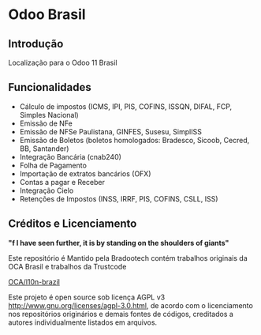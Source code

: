 Odoo Brasil
============================================

## Introdução

Localização para o Odoo 11 Brasil

## Funcionalidades

* Cálculo de impostos (ICMS, IPI, PIS, COFINS, ISSQN, DIFAL, FCP, Simples Nacional)
* Emissão de NFe
* Emissão de NFSe Paulistana, GINFES, Susesu, SimplISS
* Emissão de Boletos (boletos homologados: Bradesco, Sicoob, Cecred, BB, Santander)
* Integração Bancária (cnab240)
* Folha de Pagamento
* Importação de extratos bancários (OFX)
* Contas a pagar e Receber
* Integração Cielo
* Retenções de Impostos (INSS, IRRF, PIS, COFINS, CSLL, ISS)


## Créditos e Licenciamento

**"f I have seen further, it is by standing on the shoulders of giants"**

Este repositório é Mantido pela Bradootech contém trabalhos originais da OCA Brasil e trabalhos da Trustcode

<a href="https://github.com/OCA/l10n-brazil">OCA/l10n-brazil</a>

Este projeto é open source sob licença AGPL v3 http://www.gnu.org/licenses/agpl-3.0.html, de acordo com o licenciamento nos repositórios originários e demais fontes de códigos, creditados a autores individualmente listados em arquivos.
